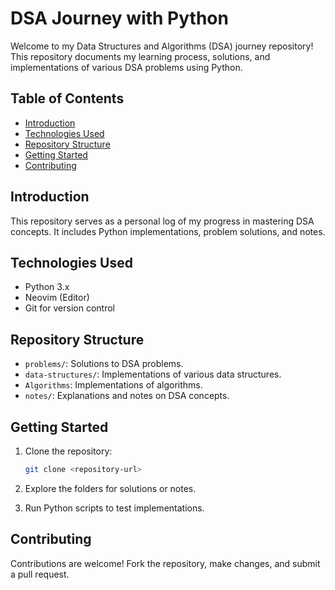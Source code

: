 # DSA Journey with Python

Welcome to my Data Structures and Algorithms (DSA) journey repository! This repository documents my learning process, solutions, and implementations of various DSA problems using Python.

## Table of Contents

- [Introduction](#introduction)
- [Technologies Used](#technologies-used)
- [Repository Structure](#repository-structure)
- [Getting Started](#getting-started)
- [Contributing](#contributing)

## Introduction

This repository serves as a personal log of my progress in mastering DSA concepts. It includes Python implementations, problem solutions, and notes.

## Technologies Used

- Python 3.x
- Neovim (Editor)
- Git for version control

## Repository Structure

- `problems/`: Solutions to DSA problems.
- `data-structures/`: Implementations of various data structures.
- `Algorithms`: Implementations of algorithms.
- `notes/`: Explanations and notes on DSA concepts.

## Getting Started

1. Clone the repository:

   ```bash
   git clone <repository-url>
   ```

2. Explore the folders for solutions or notes.
3. Run Python scripts to test implementations.

## Contributing

Contributions are welcome! Fork the repository, make changes, and submit a pull request.
